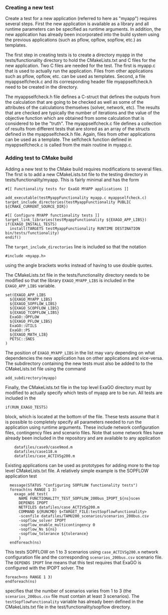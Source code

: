 ### Creating a new test
Create a test for a new application (referred to here as "myapp") requires
several steps. First the new application is available as a library
and all runtime parameters can be specified as runtime arguments. In addition,
the new application has already been incorporated into the build system using
the previous applications (such as pflow, opflow, sopflow, etc.) as templates.

The first step in creating tests is to create a directory myapp in the
tests/functionality directory to hold the CMakeLists.txt and C files for the new
application. Two C files are needed for the test. The first is myapp.c that is
used to actually run the application. Files from other applications such as
pflow, opflow, etc. can be used as templates. Second, a file myappselfcheck.c
and its corresponding header file myappselfcheck.h need to be created in the
directory.

The myappselfcheck.h file defines a C-struct that defines the outputs from the
calculation that are going to be checked as well as some of the attributes of
the calculations themselves (solver, network, etc). The results that are checked
are typically the number of iterations and the value of the objective function
which are obtained from some calculation that is considered to be the "truth".
The myappselfcheck.c file defines a collection of results from different tests
that are stored as an array of the structs defined in the myappselfcheck.h file.
Again, files from other applications can be used as a template. The selfcheck
function defined in myappselfcheck.c is called from the main routine in myapp.c.

### Adding test to CMake build
Adding a new test to the CMake build requires modifications to several files.
The first is to add a new CMakeLists.txt file to the testing directory in
tests/functionality/myapp. This is fairly minimal and has the form
```
#[[ Functionality tests for ExaGO MYAPP applications ]]

add_executable(testMyappFunctionality myapp.c myappselfcheck.c)
target_include_directories(testMyappFunctionality PUBLIC ${CMAKE_CURRENT_SOURCE_DIR})

#[[ Configure MYAPP functionality tests ]]
target_link_libraries(testMyappFunctionality ${EXAGO_APP_LIBS})
if(EXAGO_INSTALL_TESTS)
  install(TARGETS testMyappFunctionality RUNTIME DESTINATION bin/tests/functionality)
endif()
```
The <code>target_include_directories</code> line is included so that the notation
```
#include <myapp.h>
```
using the angle brackets works instead of having to use double quotes.

The CMakeLists.txt file in the tests/functionality directory needs to be
modified so that the library <code>EXAGO_MYAPP_LIBS</code> is included in the
<code>EXAGO_APP_LIBS</code> variable.
```
set(EXAGO_APP_LIBS
  ${EXAGO_MYAPP_LIBS}
  ${EXAGO_SOPFLOW_LIBS}
  ${EXAGO_SCOPFLOW_LIBS}
  ${EXAGO_TCOPFLOW_LIBS}
  ExaGO::OPFLOW
  ${EXAGO_PFLOW_LIBS}
  ExaGO::UTILS
  ExaGO::PS
  ${EXAGO_MATH_LIB}
  PETSC::SNES
)
```
The position of <code>EXAGO_MYAPP_LIBS</code> in the list may vary depending on
what dependencies the new application has on other applications and vice-versa.
The subdirectory containing the new tests must also be added to to the
CMakeLists.txt file using the command
```
add_subdirectory(myapp)
```

Finally, the CMakeLists.txt file in the top level ExaGO directory must by
modified to actually specify which tests of myapp are to be run. All tests are
included in the
```
if(RUN_EXAGO_TESTS)
```
block, which is located at the bottom of the file. These tests assume that it is
possible to completely specify all parameters needed to run the application
using runtime arguments. These include network configuration files, contingency
files and scenario files. Note that some network files have already been
included in the repository and are available to any application
```
    datafiles/case9/case9mod.m
    datafiles/case118.m
    datafiles/case_ACTIVSg200.m
```
Existing applications can be used as prototypes for adding more to the top level
CMakeLists.txt file. A relatively simple example is the SOPFLOW application test
```
  message(STATUS "Configuring SOPFLOW functionality tests")
  foreach(ns RANGE 1 3)
    exago_add_test(
      NAME FUNCTIONALITY_TEST_SOPFLOW_200bus_IPOPT_${ns}scen
      DEPENDS IPOPT
      NETFILES datafiles/case_ACTIVSg200.m
      COMMAND ${RUNCMD} $<TARGET_FILE:testSopflowFunctionality>
      -scenfile datafiles/TAMU200_scenarios/scenarios_200bus.csv
      -sopflow_solver IPOPT
      -sopflow_enable_multicontingency 0
      -sopflow_Ns ${ns}
      -sopflow_tolerance ${tolerance}
      )
  endforeach(ns)
```
This tests SOPFLOW on 1 to 3 scenarios using <code>case_ACTIVSg200.m</code>
network configuration file and the corresponding
<code>scenarios_200bus.csv</code> scenario file. The <code>DEPENDS IPOPT</code>
line means that this test requires that ExaGO is configured with the IPOPT
solver. The
```
foreach<ns RANGE 1 3)
endforeach(ns)
```
specifies that the number of scenarios varies from 1 to 3 (the
<code>scenarios_200bus.csv</code> file must contain at least 3 scenarios). The
<code>testSopflowFunctionality</code> variable has already been defined in the
CMakeLists.txt file in the test/functionality/sopflow directory.

